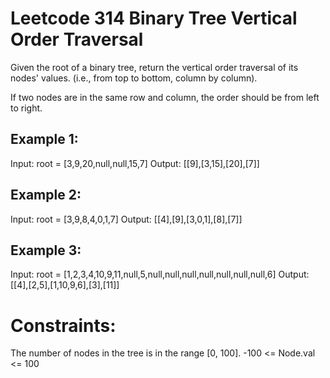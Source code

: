 # Leetcode 314 Binary Tree Vertical Order Traversal

Given the root of a binary tree, return the vertical order traversal of its nodes' values. (i.e., from top to bottom, column by column).

If two nodes are in the same row and column, the order should be from left to right.

## Example 1:

Input: root = [3,9,20,null,null,15,7]
Output: [[9],[3,15],[20],[7]]

## Example 2:

Input: root = [3,9,8,4,0,1,7]
Output: [[4],[9],[3,0,1],[8],[7]]

## Example 3:

Input: root = [1,2,3,4,10,9,11,null,5,null,null,null,null,null,null,null,6]
Output: [[4],[2,5],[1,10,9,6],[3],[11]]

# Constraints:

The number of nodes in the tree is in the range [0, 100].
-100 <= Node.val <= 100
